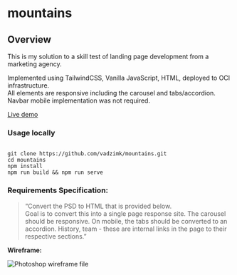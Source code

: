 # mountains

## Overview
This is my solution to a skill test of landing page development from a marketing agency.

Implemented using TailwindCSS, Vanilla JavaScript, HTML, deployed to OCI infrastructure.  
All elements are responsive including the carousel and tabs/accordion.
Navbar mobile implementation was not required.

[Live demo](https://mountains.vadzimk.com)

### Usage locally
<pre><code>
git clone https://github.com/vadzimk/mountains.git
cd mountains
npm install
npm run build && npm run serve
</code></pre>

### Requirements Specification:

> “Convert the PSD to HTML that is provided below.  
Goal is to convert this into a single page response site. The carousel should be responsive. On mobile, the tabs should be converted to an accordion. History, team - these are internal links in the page to their respective sections.”  

**Wireframe:**  

![Photoshop wireframe file](./CT_SkillTest_v3.png)